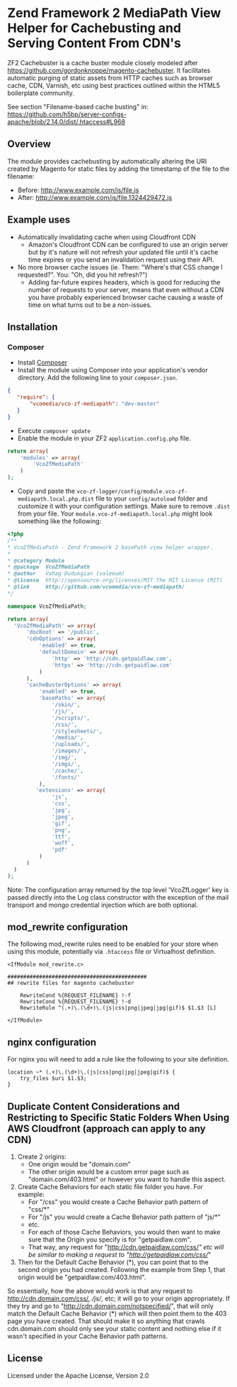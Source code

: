 Zend Framework 2 MediaPath View Helper for Cachebusting and Serving Content From CDN's
===================

ZF2 Cachebuster is a cache buster module closely modeled after https://github.com/gordonknoppe/magento-cachebuster.  It facilitates automatic purging of static assets from HTTP caches such as browser cache, CDN, Varnish, etc using best practices outlined within the HTML5 boilerplate community.

See section "Filename-based cache busting" in:
https://github.com/h5bp/server-configs-apache/blob/2.14.0/dist/.htaccess#L968

## Overview

The module provides cachebusting by automatically altering the URI created by Magento for static files by adding the timestamp of the file to the filename:

* Before: http://www.example.com/js/file.js
* After:  http://www.example.com/js/file.1324429472.js

## Example uses

* Automatically invalidating cache when using Cloudfront CDN 
  * Amazon's Cloudfront CDN can be configured to use an origin server but by it's nature will not refresh your updated file until it's cache time expires or you send an invalidation request using their API.  
* No more browser cache issues (ie. Them: "Where's that CSS change I requested?".  You: "Oh, did you hit refresh?")
  * Adding far-future expires headers, which is good for reducing the number of requests to your server, means that even without a CDN you have probably experienced browser cache causing a waste of time on what turns out to be a non-issues.

## Installation

### Composer
 * Install [Composer](http://getcomposer.org/doc/00-intro.md)
 * Install the module using Composer into your application's vendor directory. Add the following line to your `composer.json`.

 ```json
 {
    "require": {
        "vcomedia/vco-zf-mediapath": "dev-master"
    }
 }
```
 * Execute ```composer update```
 * Enable the module in your ZF2 `application.config.php` file.

 ```php
 return array(
     'modules' => array(
         'VcoZfMediaPath'
     )
 );
 ```
 * Copy and paste the `vco-zf-logger/config/module.vco-zf-mediapath.local.php.dist` file to your `config/autoload` folder and customize it with your configuration settings. Make sure to remove `.dist` from your file. Your `module.vco-zf-mediapath.local.php` might look something like the following:

  ```php
<?php
/**
 * VcoZfMediaPath - Zend Framework 2 basePath view helper wrapper.
 *
 * @category Module
 * @package  VcoZfMediaPath
 * @author   Vahag Dudukgian (valeeum)
 * @license  http://opensource.org/licenses/MIT The MIT License (MIT)
 * @link     http://github.com/vcomedia/vco-zf-mediapath/
 */

namespace VcoZfMediaPath;

return array(
    'VcoZfMediaPath' => array(
        'docRoot' => '/public',
        'cdnOptions' => array(
            'enabled' => true,
            'defaultDomain' => array(
                'http' => 'http://cdn.getpaidlaw.com',
                'https' => 'http://cdn.getpaidlaw.com'
            )
        ),
        'cacheBusterOptions' => array(
            'enabled' => true,
            'basePaths' => array(
                '/skin/',
                '/js/',
                '/scripts/',
                '/css/',
                '/stylesheets/',
                '/media/',
                '/uploads/',
                '/images/',
                '/img/',
                '/imgs/',
                '/cache/',
                '/fonts/'
            ),
           'extensions' => array(
                'js',
                'css',
                'jpg',
                'jpeg',
                'gif',
                'png',
                'ttf',
                'woff',
                'pdf'
            )            
        )
    )
);

  ```

Note: The configuration array returned by the top level 'VcoZfLogger' key is passed directly into the Log class constructor with the exception of the mail transport and mongo credential injection which are both optional.

## mod_rewrite configuration

The following mod_rewrite rules need to be enabled for your store when using this module, potentially via `.htaccess` file or Virtualhost definition.  

    <IfModule mod_rewrite.c>

    ############################################
    ## rewrite files for magento cachebuster

        RewriteCond %{REQUEST_FILENAME} !-f
        RewriteCond %{REQUEST_FILENAME} !-d
        RewriteRule ^(.+)\.(\d+)\.(js|css|png|jpeg|jpg|gif)$ $1.$3 [L]

    </IfModule>

## nginx configuration

For nginx you will need to add a rule like the following to your site definition.

    location ~* (.+)\.(\d+)\.(js|css|png|jpg|jpeg|gif)$ {
        try_files $uri $1.$3;
    }

## Duplicate Content Considerations and Restricting to Specific Static Folders When Using AWS Cloudfront (approach can apply to any CDN)

1. Create 2 origins: 
     - One origin would be "domain.com"
     - The other origin would be a custom error page such as "domain.com/403.html" or however you want to handle this aspect.
2. Create Cache Behaviors for each static file folder you have. For example:
     - For "/css" you would create a Cache Behavior path pattern of "css/*" 
     - For "/js" you would create a Cache Behavior path pattern of "js/*"
     - etc.
     - For each of those Cache Behaviors, you would then want to make sure that the Origin you specify is for "getpaidlaw.com". 
     - That way, any request for "http://cdn.getpaidlaw.com/css/*" etc will be similar to making a request to "http://getpaidlaw.com/css/*"
3. Then for the Default Cache Behavior (*), you can point that to the second origin you had created. Following the example from Step 1, that origin would be "getpaidlaw.com/403.html". 

So essentially, how the above would work is that any request to http://cdn.domain.com/css/*, /js/*, etc; it will go to your origin appropriately. If they try and go to "http://cdn.domain.com/notspecified/", that will only match the Default Cache Behavior (*) which will then point them to the 403 page you have created. That should make it so anything that crawls cdn.domain.com should only see your static content and nothing else if it wasn't specified in your Cache Behavior path patterns.


## License

Licensed under the Apache License, Version 2.0